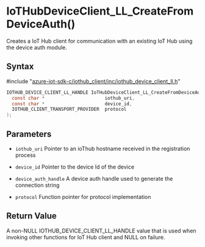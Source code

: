 # IoTHubDeviceClient_LL_CreateFromDeviceAuth()

Creates a IoT Hub client for communication with an existing IoT Hub using the device auth module.

## Syntax

\#include "[azure-iot-sdk-c/iothub_client/inc/iothub_device_client_ll.h](../iot-c-ref-iothub-device-client-ll-h.md)"  
```C
IOTHUB_DEVICE_CLIENT_LL_HANDLE IoTHubDeviceClient_LL_CreateFromDeviceAuth(
  const char *                      iothub_uri,
  const char *                      device_id,
  IOTHUB_CLIENT_TRANSPORT_PROVIDER  protocol
);
```

## Parameters
* `iothub_uri` Pointer to an ioThub hostname received in the registration process 

* `device_id` Pointer to the device Id of the device 

* `device_auth_handle` A device auth handle used to generate the connection string 

* `protocol` Function pointer for protocol implementation

## Return Value
A non-NULL IOTHUB_DEVICE_CLIENT_LL_HANDLE value that is used when invoking other functions for IoT Hub client and NULL on failure.

